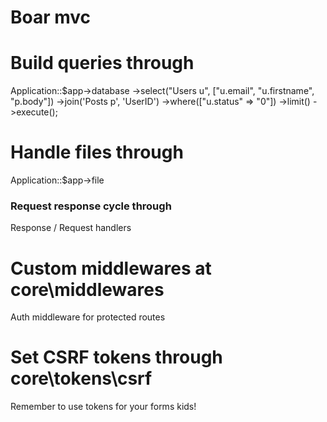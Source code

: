 # Boar mvc

# Build queries through 

Application::$app->database
    ->select("Users u", ["u.email", "u.firstname", "p.body"])
    ->join('Posts p', 'UserID')
    ->where(["u.status" => "0"])
    ->limit()
    ->execute();

# Handle files through 

Application::$app->file

### Request response cycle through 

Response / Request handlers

# Custom middlewares at core\middlewares

Auth middleware for protected routes

# Set CSRF tokens through core\tokens\csrf

Remember to use tokens for your forms kids!